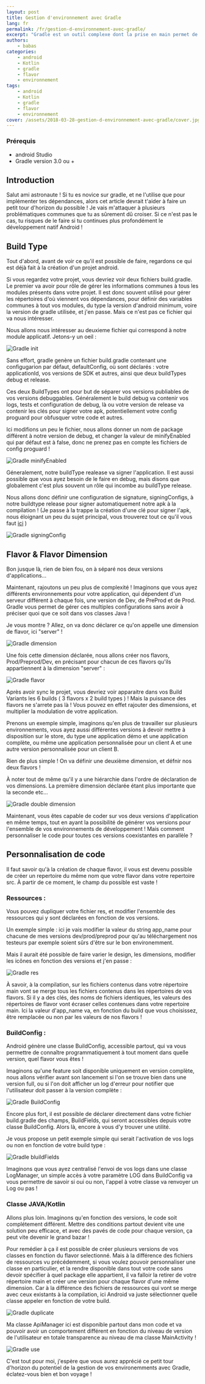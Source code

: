 ```yaml
---
layout: post
title: Gestion d'environnement avec Gradle
lang: fr
permalink: /fr/gestion-d-environnement-avec-gradle/
excerpt: "Gradle est un outil complexe dont la prise en main permet de faire de super choses. Ici, je vous offre un petit aperçu de toutes ces possibilités..."
authors:
    - babas
categories:
    - android
    - Kotlin
    - gradle
    - flavor
    - environnement
tags:
    - android
    - Kotlin
    - gradle
    - flavor
    - environnement
cover: /assets/2018-03-28-gestion-d-environnement-avec-gradle/cover.jpg
---
```



### Prérequis 
- android Studio
- Gradle version 3.0 ou +

## Introduction
Salut ami astronaute ! Si tu es novice sur gradle, et ne l'utilise que pour implémenter tes dépendances, alors cet article devrait t'aider à faire un petit tour d'horizon du possible ! Je vais m'attaquer à plusieurs problématiques communes que tu as sûrement dû croiser. Si ce n'est pas le cas, tu risques de le faire si tu continues plus profondément le développement natif Android !

## Build Type

Tout d'abord, avant de voir ce qu'il est possible de faire, regardons ce qui est déjà fait à la création d'un projet android.  

Si vous regardez votre projet, vous devriez voir deux fichiers build.gradle. Le premier va avoir pour rôle de gérer les informations communes à tous les modules présents dans votre projet. Il est donc souvent utilisé pour gérer les répertoires d'où viennent vos dépendances, pour définir des variables communes à tout vos modules, du type la version d'android minimum, voire la version de gradle utilisée, et j'en passe. Mais ce n'est pas ce fichier qui va nous intéresser. 

Nous allons nous intéresser au deuxieme fichier qui correspond à notre module applicatif. Jetons-y un oeil :

![Gradle init]({{site.baseurl}}/assets/2018-03-28-gestion-d-environnement-avec-gradle/I1.jpg)

Sans effort, gradle genère un fichier build.gradle contenant une configugarion par défaut, defaultConfig, où sont déclarés : votre applicationId, vos versions de SDK et autres, ainsi que deux buildTypes debug et release.  

Ces deux BuildTypes ont pour but de séparer vos versions publiables de vos versions debuggables. Généralement le build debug va contenir vos logs, tests et configuration de debug, là ou votre version de release va contenir les clés pour signer votre apk, potentiellement votre config proguard pour obfusquer votre code et autres.  

Ici modifions un peu le fichier, nous allons donner un nom de package différent à notre version de debug, et changer la valeur de minifyEnabled qui par défaut est à false, donc ne prenez pas en compte les fichiers de config proguard !  

![Gradle minifyEnabled]({{site.baseurl}}/assets/2018-03-28-gestion-d-environnement-avec-gradle/I2.jpg)  

Géneralement, notre buildType realease va signer l'application. Il est aussi possible que vous ayez besoin de le faire en debug, mais disons que globalement c'est plus souvent un rôle qui incombe au buildType release.  

Nous allons donc définir une configuration de signature, signingConfigs, à notre buildtype release pour signer automatiquement notre apk à la compilation ! (Je passe à la trappe la création d'une clé pour signer l'apk, nous éloignant un peu du sujet principal, vous trouverez tout ce qu'il vous faut [ici](https://developer.android.com/studio/publish/app-signing.html) )  

![Gradle signingConfig]({{site.baseurl}}/assets/2018-03-28-gestion-d-environnement-avec-gradle/I3.jpg)

## Flavor & Flavor Dimension

Bon jusque là, rien de bien fou, on à séparé nos deux versions d'applications...  

Maintenant, rajoutons un peu plus de complexité !
Imaginons que vous ayez différents environnements pour votre application, qui dépendent d'un serveur différent à chaque fois, une version de Dev, de PreProd et de Prod. Gradle vous permet de gérer ces multiples configurations sans avoir à préciser quoi que ce soit dans vos classes Java !  

Je vous montre ? Allez, on va donc déclarer ce qu'on appelle une dimension de flavor, ici "server" !  

![Gradle dimension]({{site.baseurl}}/assets/2018-03-28-gestion-d-environnement-avec-gradle/I4.jpg)  

Une fois cette dimension déclarée, nous allons créer nos flavors, Prod/Preprod/Dev, en précisant pour chacun de ces flavors qu'ils appartiennent à la dimension "server" :

![Gradle flavor]({{site.baseurl}}/assets/2018-03-28-gestion-d-environnement-avec-gradle/I5.jpg)

Après avoir sync le projet, vous devriez voir apparaitre dans vos Build Variants les 6 builds ( 3 flavors x 2 build types ) !
Mais la puissance des flavors ne s'arrete pas là ! Vous pouvez en effet rajouter des dimensions, et multiplier la modulation de votre application.  

Prenons un exemple simple, imaginons qu'en plus de travailler sur plusieurs environnements, vous ayez aussi différentes versions à devoir mettre à disposition sur le store, du type une application démo et une application complète, ou même une application personnalisée pour un client A et une autre version personnalisée pour un client B.  

Rien de plus simple ! On va définir une deuxième dimension, et défnir nos deux flavors !  

À noter tout de même qu'il y a une hiérarchie dans l'ordre de déclaration de vos dimensions. La première dimension déclarée étant plus importante que la seconde etc...

![Gradle double dimension]({{site.baseurl}}/assets/2018-03-28-gestion-d-environnement-avec-gradle/I6.png)  

Maintenant, vous êtes capable de coder sur vos deux versions d'application en même temps, tout en ayant la possibilité de générer vos versions pour l'ensemble de vos environnements de développement !
Mais comment personnaliser le code pour toutes ces versions coexistantes en parallèle ?

## Personnalisation de code  

Il faut savoir qu'à la création de chaque flavor, il vous est devenu possible de créer un repertoire du même nom que votre flavor dans votre repertoire src. À partir de ce moment, le champ du possible est vaste !

### Ressources : 
Vous pouvez dupliquer votre fichier res, et modifier l'ensemble des ressources qui y sont déclarées en fonction de vos versions.  

Un exemple simple : ici je vais modifier la valeur du string app_name pour chacune de mes versions dev/prod/preprod pour qu'au téléchargement nos testeurs par exemple soient sûrs d'être sur le bon environemment.  

Mais il aurait été possible de faire varier le design, les dimensions, modifier les icônes en fonction des versions et j'en passe :  

![Gradle res]({{site.baseurl}}/assets/2018-03-28-gestion-d-environnement-avec-gradle/I7.png)  

À savoir, à la compilation, sur les fichiers contenus dans votre répertoire main vont se merge tous les fichiers contenus dans les répertoires de vos flavors. Si il y a des clés, des noms de fichiers identiques, les valeurs des répertoires de flavor vont écraser celles contenues dans votre repertoire main. Ici la valeur d'app_name va, en fonction du build que vous choisissez, être remplacée ou non par les valeurs de nos flavors !

### BuildConfig :  

Android génère une classe BuildConfig, accessible partout, qui va vous permettre de connaître programmatiquement à tout moment dans quelle version, quel flavor vous êtes !  

Imaginons qu'une feature soit disponible uniquement en version complète, nous allons vérifier avant son lancement si l'on se trouve bien dans une version full, ou si l'on doit afficher un log d'erreur pour notifier que l'utilisateur doit passer à la version complète :  

![Gradle BuildConfig]({{site.baseurl}}/assets/2018-03-28-gestion-d-environnement-avec-gradle/I8.png)  

Encore plus fort, il est possible de déclarer directement dans votre fichier build.gradle des champs, BuildFields, qui seront accessibles depuis votre classe BuildConfig. Alors là, encore à vous d'y trouver une utilité.  

Je vous propose un petit exemple simple qui serait l'activation de vos logs ou non en fonction de votre build type :  

![Gradle bluildFields]({{site.baseurl}}/assets/2018-03-28-gestion-d-environnement-avec-gradle/I9.png)  

Imaginons que vous ayez centralisé l'envoi de vos logs dans une classe LogManager, un simple accès à votre paramètre LOG dans BuildConfig va vous permettre de savoir si oui ou non, l'appel à votre classe va renvoyer un Log ou pas !
  
### Classe JAVA/Kotlin 
Allons plus loin. Imaginons qu'en fonction des versions, le code soit complétement différent. Mettre des conditions partout devient vite une solution peu efficace, et avec des pavés de code pour chaque version, ça peut vite devenir le grand bazar !  

Pour remédier à ça il est possible de créer plusieurs versions de vos classes en fonction du flavor selectionné. Mais à la différence des fichiers de ressources vu précédemment, si vous voulez pouvoir personnaliser une classe en particulier, et la rendre disponible dans tout votre code sans devoir spécifier à quel package elle appartient, il va falloir la retirer de votre répertoire main et créer une version pour chaque flavor d'une même dimension. Car à la différence des fichiers de ressources qui vont se merge avec ceux existants à la compilation, ici Android va juste sélectionner quelle classe appeler en fonction de votre build.  

![Gradle duplicate]({{site.baseurl}}/assets/2018-03-28-gestion-d-environnement-avec-gradle/I10.jpg)

Ma classe ApiManager ici est disponible partout dans mon code et va pouvoir avoir un comportement différent en fonction du niveau de version de l'utilisateur en totale transparence au niveau de ma classe MainActivity !  

![Gradle use]({{site.baseurl}}/assets/2018-03-28-gestion-d-environnement-avec-gradle/I11.jpg)  

C'est tout pour moi, j'espère que vous aurez apprécié ce petit tour d'horizon du potentiel de la gestion de vos environemments avec Gradle, éclatez-vous bien et bon voyage !
